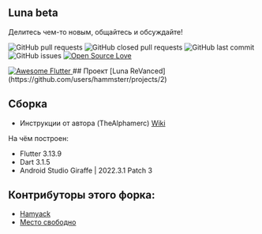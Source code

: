 ## Luna beta  <!--[![GitHub stars](https://img.shields.io/github/stars/hammsterr/Luna?style=social)](https://github.com/login?return_to=%2Fhammsterr%Luna) ![GitHub forks](https://img.shields.io/github/forks/hammsterr/Luna?style=social) -->

Делитесь чем-то новым, общайтесь и обсуждайте! 

![GitHub pull requests](https://img.shields.io/github/issues-pr/hammsterr/Luna) ![GitHub closed pull requests](https://img.shields.io/github/issues-pr-closed/hammsterr/Luna) ![GitHub last commit](https://img.shields.io/github/last-commit/hammsterr/Luna)  ![GitHub issues](https://img.shields.io/github/issues-raw/hammsterr/Luna) [![Open Source Love](https://badges.frapsoft.com/os/v2/open-source.svg?v=103)](https://github.com/hammsterr/Luna) 

<a href="https://github.com/Solido/awesome-flutter#top">
   <img alt="Awesome Flutter" src="https://img.shields.io/badge/Awesome-Flutter-blue.svg?longCache=true&style=flat-square" />
</a>
<!--
## Скачать Луну
<a href="hamystore.web.app"><img height="80" src="https://github.com/hammsterr/Luna/blob/24dc55e6bfd08099585c2cbc96c5257f3c29fd77/assets/images/DownloadOnTheStore.png" alt="Скачать"></a>
-->
## Проект
[Luna ReVanced](https://github.com/users/hammsterr/projects/2)

<!--
## Скриншоты 


<details>
     <summary> Спойлер </summary>

Welcome Page               |  Login Page               | Signup Page               |  Forgot Password Page
:-------------------------:|:-------------------------:|:-------------------------:|:-------------------------:
![](https://github.com/hammsterr/Luna/blob/master/screenshots/Auth/screenshot_1.jpg?raw=true)|![](https://github.com/hammsterr/Luna/blob/master/screenshots/Auth/screenshot_2.jpg?raw=true)|![](https://github.com/hammsterr/Luna/blob/master/screenshots/Auth/screenshot_3.jpg?raw=true)|![](https://github.com/hammsterr/Luna/blob/master/screenshots/Auth/screenshot_4.jpg?raw=true)|

Home Page Sidebaar         |  Home Page       |   Home Page               |  Home Page
:-------------------------:|:-------------------------:|:-------------------------:|:-------------------------:
![](https://github.com/hammsterr/Luna/blob/master/screenshots/Home/screenshot_5.jpg?raw=true)|![](https://github.com/hammsterr/Luna/blob/master/screenshots/Home/screenshot_2.jpg?raw=true)|![](https://github.com/hammsterr/Luna/blob/master/screenshots/Home/screenshot_7.jpg?raw=true)|![](https://github.com/hammsterr/Luna/blob/master/screenshots/Home/screenshot_6.jpg?raw=true)|

Compose Tweet Page                  | Reply To Tweet       |   Reply to Tweet      |     Compose Retweet with comment
:-------------------------:|:-------------------------:|:-------------------------:|:-------------------------:
![](https://github.com/hammsterr/Luna/blob/master/screenshots/CreateTweet/screenshot_1.jpg?raw=true)|![](https://github.com/hammsterr/Luna/blob/master/screenshots/CreateTweet/screenshot_2.jpg?raw=true)|![](https://github.com/hammsterr/Luna/blob/master/screenshots/CreateTweet/screenshot_4.jpg?raw=true)|![](https://github.com/hammsterr/Luna/blob/master/screenshots/CreateTweet/screenshot_3.jpg?raw=true)|

Tweet Detail Page         |  Tweet Thread              |   Nested Tweet Thread     | Tweet options
:-------------------------:|:-------------------------:|:-------------------------:|:-------------------------:
![](https://github.com/hammsterr/Luna/blob/master/screenshots/TweetDetail/screenshot_3.jpg?raw=true)|![](https://github.com/hammsterr/Luna/blob/master/screenshots/TweetDetail/screenshot_4.jpg?raw=true)|![](https://github.com/hammsterr/Luna/blob/master/screenshots/TweetDetail/screenshot_1.jpg?raw=true)|![](https://github.com/hammsterr/Luna/blob/master/screenshots/TweetDetail/screenshot_2.jpg?raw=true)|

Notification Page         |  Notification Page         |   Notification Page       | Notification Setting Page
:-------------------------:|:-------------------------:|:-------------------------:|:-------------------------:
![](https://github.com/hammsterr/Luna/blob/master/screenshots/Notification/screenshot_1.jpg?raw=true)|![](https://github.com/hammsterr/Luna/blob/master/screenshots/Notification/screenshot_2.jpg?raw=true)|![](https://github.com/hammsterr/Luna/blob/master/screenshots/Notification/screenshot_3.jpg?raw=true)|![](https://github.com/hammsterr/Luna/master/screenshots/Notification/screenshot_4.jpg?raw=true)|

Profile Page                |  Profile Page            |   Profile  Page       | Profile  Page
:-------------------------:|:-------------------------:|:-------------------------:|:-------------------------:
![](https://github.com/hammsterr/Luna/blob/master/screenshots/Profile/screenshot_1.jpg?raw=true)|![](https://github.com/hammsterr/Luna/blob/master/screenshots/Profile/screenshot_2.jpg?raw=true)|![](https://github.com/hammsterr/Luna/blob/master/screenshots/Profile/screenshot_4.jpg?raw=true)|![](https://github.com/hammsterr/Luna/blob/master/screenshots/Profile/screenshot_7.jpg?raw=true)|

Select User Page                |  Chat Page            |    Chat Users List       | Conversation Info Page
:-------------------------:|:-------------------------:|:-------------------------:|:-------------------------:
![](https://github.com/hammsterr/Luna/blob/master/screenshots/Chat/screenshot_1.jpg?raw=true)|![](https://github.com/hammsterr/Luna/blob/master/screenshots/Chat/screenshot_2.jpg?raw=true)|![](https://github.com/hammsterr/Luna/blob/master/screenshots/Chat/screenshot_3.jpg?raw=true)|![](https://github.com/hammsterr/Luna/blob/master/screenshots/Chat/screenshot_4.jpg?raw=true)|

Search Page                |  Search Setting Page            |  Tweet Options - 1     | Tweet Options - 2
:-------------------------:|:-------------------------:|:-------------------------:|:-------------------------:
![](https://github.com/hammsterr/Luna/blob/master/screenshots/Search/screenshot_1.jpg?raw=true)|![](https://github.com/hammsterr/Luna/blob/master/screenshots/Search/screenshot_2.jpg?raw=true)|![](https://github.com/hammsterr/Luna/blob/master/screenshots/TweetDetail/screenshot_5.jpg?raw=true)|![](https://github.com/hammsterr/Luna/blob/master/screenshots/TweetDetail/screenshot_6.jpg?raw=true)|


Setting Page                |  Account Setting Page    |  Privacy Setting Page    | Privacy Settings Page
:-------------------------:|:-------------------------:|:-------------------------:|:-------------------------:
![](https://github.com/hammsterr/Luna/blob/master/screenshots/Settings/screenshot_1.jpg?raw=true)|![](https://github.com/hammsterr/Luna/blob/master/screenshots/Settings/screenshot_2.jpg?raw=true)|![](https://github.com/hammsterr/Luna/blob/master/screenshots/Settings/screenshot_4.jpg?raw=true)|![](https://github.com/hammsterr/Luna/blob/master/screenshots/Settings/screenshot_3.jpg?raw=true)|

Content Prefrences Page      |  Display Setting Page    |  Data Settings Page    | Accessibility Settings
:-------------------------:|:-------------------------:|:-------------------------:|:-------------------------:
![](https://github.com/hammsterr/Luna/blob/master/screenshots/Settings/screenshot_5.jpg?raw=true)|![](https://github.com/hammsterr/Luna/blob/master/screenshots/Settings/screenshot_6.jpg?raw=true)|![](https://github.com/hammsterr/Luna/blob/master/screenshots/Settings/screenshot_7.jpg?raw=true)|![](https://github.com/hammsterr/Luna/blob/master/screenshots/Settings/screenshot_8.jpg?raw=true)|

  Users who likes Tweet        |  About Setting Page    |  Licenses Settings     |  Settings
:-------------------------:|:-------------------------:|:-------------------------:|:-------------------------:
![](https://github.com/hammsterr/Luna/blob/master/screenshots/TweetDetail/screenshot_7.jpg?raw=true)|![](https://github.com/hammsterr/Luna/blob/master/screenshots/Settings/screenshot_9.jpg?raw=true)|![](https://github.com/hammsterr/Luna/blob/master/screenshots/Settings/screenshot_10.jpg?raw=true)|![](https://github.com/hammsterr/Luna/blob/master/screenshots/Settings/screenshot_81.jpg?raw=true)|


</details>

-->

## Сборка 
* Инструкции от автора (TheAlphamerc) [Wiki](https://github.com/TheAlphamerc/Luna/wiki/Gettings-Started)
  
На чём построен:
* Flutter 3.13.9
* Dart 3.1.5
* Android Studio Giraffe | 2022.3.1 Patch 3


## Контрибуторы этого форка:
* [Hamyack](https://github.com/hammsterr/)
* [Место свободно](https://github.com/)

